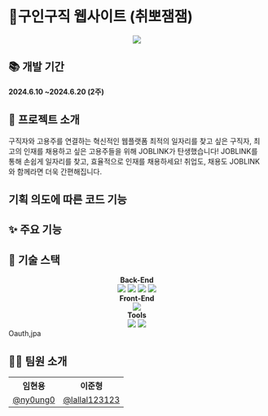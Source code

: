 <h1>📑구인구직 웹사이트 (취뽀잼잼)</h1>
<div align="center">
  <img src="https://github.com/user-attachments/assets/28d02675-ef45-43c0-b5e6-4f2511120590">
</div>
<h2>📚 개발 기간</h2>
<strong>2024.6.10 ~2024.6.20 (2주)</strong>
<h2>🎉 프로젝트 소개</h2>
구직자와 고용주를 연결하는 혁신적인 웹플랫폼
최적의 일자리를 찾고 싶은 구직자, 최고의 인재를 채용하고 싶은 고용주들을 위해 JOBLINK가 탄생했습니다! JOBLINK를 통해 손쉽게 일자리를 찾고, 효율적으로 인재를 채용하세요! 취업도, 채용도 JOBLINK와 함께라면 더욱 간편해집니다. 
<h2>기획 의도에 따른 코드 기능</h2>
<h2>✨ 주요 기능</h2>

<h2>🔧 기술 스택</h2>
<div align="center">
<strong><span >Back-End</span></strong><br/>
<img src="https://img.shields.io/badge/java 17-%23ED8B00.svg?style=for-the-badge&logo=openjdk&logoColor=white"> <img src="https://img.shields.io/badge/Spring Boot-%236DB33F.svg?style=for-the-badge&logo=spring&logoColor=white"> <img src="https://img.shields.io/badge/Gradle-02303A.svg?style=for-the-badge&logo=Gradle&logoColor=white"> <img src="https://img.shields.io/badge/MariaDB-003545?style=for-the-badge&logo=mariadb&logoColor=white"> 
</div>
<div align="center">
  <strong><span>Front-End</span></strong><br/>
  <img src="https://img.shields.io/badge/javascript-%23323330.svg?style=for-the-badge&logo=javascript&logoColor=%23F7DF1E">
</div>
<div align="center">
<strong><span>Tools</span></strong><br/>
<img src="https://img.shields.io/badge/github-%23121011.svg?style=for-the-badge&logo=github&logoColor=white"> <img src="https://img.shields.io/badge/Notion-%23000000.svg?style=for-the-badge&logo=notion&logoColor=white">
</div>
Oauth,jpa
<h2>👩‍💻 팀원 소개</h2>
<table>
<tr>
  <th>임현용</th><th>이준형</th>
</tr>
  <tr>
<td><a href="https://github.com/ny0ung0">@ny0ung0</a></td><td><a href="https://github.com/lallal123123">@lallal123123</a></td>
  </tr>
</table>

